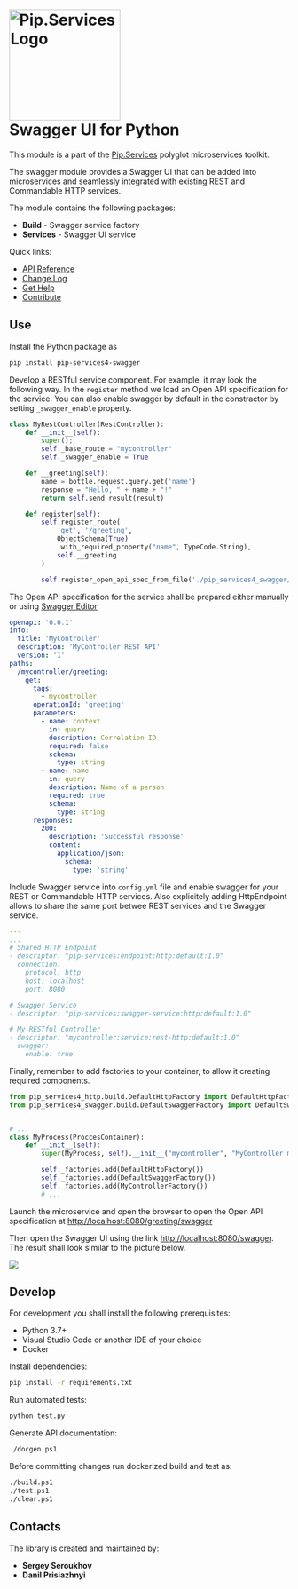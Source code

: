 # <img src="https://uploads-ssl.webflow.com/5ea5d3315186cf5ec60c3ee4/5edf1c94ce4c859f2b188094_logo.svg" alt="Pip.Services Logo" width="200"> <br/> Swagger UI for Python

This module is a part of the [Pip.Services](http://pipservices.org) polyglot microservices toolkit.

The swagger module provides a Swagger UI that can be added into microservices and seamlessly integrated with existing
REST and Commandable HTTP services.

The module contains the following packages:

- **Build** - Swagger service factory
- **Services** - Swagger UI service

<a name="links"></a> Quick links:

* [API Reference](https://pip-services4-python.github.io/pip-services4-swagger-python)
* [Change Log](CHANGELOG.md)
* [Get Help](https://www.pipservices.org/community/help)
* [Contribute](https://www.pipservices.org/community/contribute)

## Use

Install the Python package as

```bash
pip install pip-services4-swagger
```

Develop a RESTful service component. For example, it may look the following way.
In the `register` method we load an Open API specification for the service.
You can also enable swagger by default in the constractor by setting `_swagger_enable` property.

```python
class MyRestController(RestController):
    def __init__(self):
        super();
        self._base_route = "mycontroller"
        self._swagger_enable = True

    def __greeting(self):
        name = bottle.request.query.get('name')
        response = "Hello, " + name + "!"
        return self.send_result(result)

    def register(self):
        self.register_route(
            'get', '/greeting',
            ObjectSchema(True)
            .with_required_property("name", TypeCode.String),
            self.__greeting
        )

        self.register_open_api_spec_from_file('./pip_services4_swagger/controllers/mycontroller.yml')
```

The Open API specification for the service shall be prepared either manually
or using [Swagger Editor](https://editor.swagger.io/)

```yaml
openapi: '0.0.1'
info:
  title: 'MyController'
  description: 'MyController REST API'
  version: '1'
paths:
  /mycontroller/greeting:
    get:
      tags:
        - mycontroller
      operationId: 'greeting'
      parameters:
        - name: context
          in: query
          description: Correlation ID
          required: false
          schema:
            type: string
        - name: name
          in: query
          description: Name of a person
          required: true
          schema:
            type: string
      responses:
        200:
          description: 'Successful response'
          content:
            application/json:
              schema:
                type: 'string'
```

Include Swagger service into `config.yml` file and enable swagger for your REST or Commandable HTTP services.
Also explicitely adding HttpEndpoint allows to share the same port betwee REST services and the Swagger service.

```yaml
---
...
# Shared HTTP Endpoint
- descriptor: "pip-services:endpoint:http:default:1.0"
  connection:
    protocol: http
    host: localhost
    port: 8080

# Swagger Service
- descriptor: "pip-services:swagger-service:http:default:1.0"

# My RESTful Controller
- descriptor: "mycontroller:service:rest-http:default:1.0"
  swagger:
    enable: true
```

Finally, remember to add factories to your container, to allow it creating required components.

```python
from pip_services4_http.build.DefaultHttpFactory import DefaultHttpFactory
from pip_services4_swagger.build.DefaultSwaggerFactory import DefaultSwaggerFactory


# ...
class MyProcess(ProccesContainer):
    def __init__(self):
        super(MyProcess, self).__init__("mycontroller", "MyController microservice")

        self._factories.add(DefaultHttpFactory())
        self._factories.add(DefaultSwaggerFactory())
        self._factories.add(MyControllerFactory())
        # ...
```

Launch the microservice and open the browser to open the Open API specification at
[http://localhost:8080/greeting/swagger](http://localhost:8080/greeting/swagger)

Then open the Swagger UI using the link [http://localhost:8080/swagger](http://localhost:8080/swagger).
The result shall look similar to the picture below.

<img src="swagger-ui.png"/>

## Develop

For development you shall install the following prerequisites:

* Python 3.7+
* Visual Studio Code or another IDE of your choice
* Docker

Install dependencies:

```bash
pip install -r requirements.txt
```

Run automated tests:

```bash
python test.py
```

Generate API documentation:

```bash
./docgen.ps1
```

Before committing changes run dockerized build and test as:

```bash
./build.ps1
./test.ps1
./clear.ps1
```

## Contacts

The library is created and maintained by:

- **Sergey Seroukhov**
- **Danil Prisiazhnyi**
